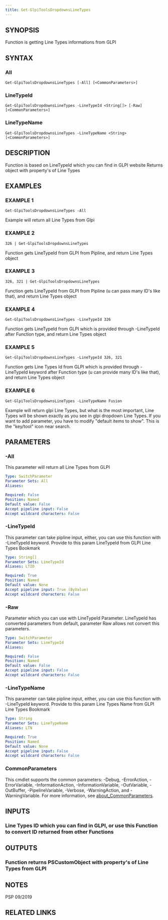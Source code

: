 ```yaml
---
title: Get-GlpiToolsDropdownsLineTypes
---
```


## SYNOPSIS
Function is getting Line Types informations from GLPI

## SYNTAX

### All
```
Get-GlpiToolsDropdownsLineTypes [-All] [<CommonParameters>]
```

### LineTypeId
```
Get-GlpiToolsDropdownsLineTypes -LineTypeId <String[]> [-Raw] [<CommonParameters>]
```

### LineTypeName
```
Get-GlpiToolsDropdownsLineTypes -LineTypeName <String> [<CommonParameters>]
```

## DESCRIPTION
Function is based on LineTypeId which you can find in GLPI website
Returns object with property's of Line Types

## EXAMPLES

### EXAMPLE 1
```
Get-GlpiToolsDropdownsLineTypes -All
```

Example will return all Line Types from Glpi

### EXAMPLE 2
```
326 | Get-GlpiToolsDropdownsLineTypes
```

Function gets LineTypeId from GLPI from Pipline, and return Line Types object

### EXAMPLE 3
```
326, 321 | Get-GlpiToolsDropdownsLineTypes
```

Function gets LineTypeId from GLPI from Pipline (u can pass many ID's like that), and return Line Types object

### EXAMPLE 4
```
Get-GlpiToolsDropdownsLineTypes -LineTypeId 326
```

Function gets LineTypeId from GLPI which is provided through -LineTypeId after Function type, and return Line Types object

### EXAMPLE 5
```
Get-GlpiToolsDropdownsLineTypes -LineTypeId 326, 321
```

Function gets Line Types Id from GLPI which is provided through -LineTypeId keyword after Function type (u can provide many ID's like that), and return Line Types object

### EXAMPLE 6
```
Get-GlpiToolsDropdownsLineTypes -LineTypeName Fusion
```

Example will return glpi Line Types, but what is the most important, Line Types will be shown exactly as you see in glpi dropdown Line Types.
If you want to add parameter, you have to modify "default items to show".
This is the "key/tool" icon near search.

## PARAMETERS

### -All
This parameter will return all Line Types from GLPI

```yaml
Type: SwitchParameter
Parameter Sets: All
Aliases:

Required: False
Position: Named
Default value: False
Accept pipeline input: False
Accept wildcard characters: False
```

### -LineTypeId
This parameter can take pipline input, either, you can use this function with -LineTypeId keyword.
Provide to this param LineTypeId from GLPI Line Types Bookmark

```yaml
Type: String[]
Parameter Sets: LineTypeId
Aliases: LTID

Required: True
Position: Named
Default value: None
Accept pipeline input: True (ByValue)
Accept wildcard characters: False
```

### -Raw
Parameter which you can use with LineTypeId Parameter.
LineTypeId has converted parameters from default, parameter Raw allows not convert this parameters.

```yaml
Type: SwitchParameter
Parameter Sets: LineTypeId
Aliases:

Required: False
Position: Named
Default value: False
Accept pipeline input: False
Accept wildcard characters: False
```

### -LineTypeName
This parameter can take pipline input, either, you can use this function with -LineTypeId keyword.
Provide to this param Line Types Name from GLPI Line Types Bookmark

```yaml
Type: String
Parameter Sets: LineTypeName
Aliases: LTN

Required: True
Position: Named
Default value: None
Accept pipeline input: False
Accept wildcard characters: False
```

### CommonParameters
This cmdlet supports the common parameters: -Debug, -ErrorAction, -ErrorVariable, -InformationAction, -InformationVariable, -OutVariable, -OutBuffer, -PipelineVariable, -Verbose, -WarningAction, and -WarningVariable. For more information, see [about_CommonParameters](http://go.microsoft.com/fwlink/?LinkID=113216).

## INPUTS

### Line Types ID which you can find in GLPI, or use this Function to convert ID returned from other Functions
## OUTPUTS

### Function returns PSCustomObject with property's of Line Types from GLPI
## NOTES
PSP 09/2019

## RELATED LINKS

